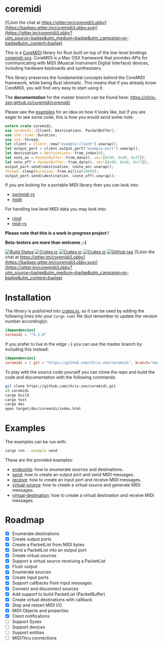 # coremidi

[![Join the chat at https://gitter.im/coremidi/Lobby](https://badges.gitter.im/coremidi/Lobby.svg)](https://gitter.im/coremidi/Lobby?utm_source=badge&utm_medium=badge&utm_campaign=pr-badge&utm_content=badge)

This is a [CoreMIDI](https://developer.apple.com/reference/coremidi) library for Rust built on top of the low-level bindings [coremidi-sys](https://github.com/jonas-k/coremidi-sys).
CoreMIDI is a Mac OSX framework that provides APIs for communicating with MIDI (Musical Instrument Digital Interface) devices, including hardware keyboards and synthesizers.

This library preserves the fundamental concepts behind the CoreMIDI framework, while being Rust idiomatic. This means that if you already know CoreMIDI, you will find very easy to start using it.

The **documentation** for the master branch can be found here: https://chris-zen.github.io/coremidi/coremidi/

Please see the [examples](examples) for an idea on how it looks like, but if you are eager to see some code, this is how you would send some note:

```rust
extern crate coremidi;
use coremidi::{Client, Destinations, PacketBuffer};
use std::time::Duration;
use std::thread;
let client = Client::new("example-client").unwrap();
let output_port = client.output_port("example-port").unwrap();
let destination = Destinations::from_index(0);
let note_on = PacketBuffer::from_data(0, vec![0x90, 0x40, 0x7f]);
let note_off = PacketBuffer::from_data(0, vec![0x80, 0x40, 0x7f]);
output_port.send(&destination, &note_on).unwrap();
thread::sleep(Duration::from_millis(1000));
output_port.send(&destination, &note_off).unwrap();
```

If you are looking for a portable MIDI library then you can look into:
- [portmidi-rs](https://github.com/musitdev/portmidi-rs)
- [midir](https://github.com/Boddlnagg/midir)

For handling low level MIDI data you may look into:
- [rimd](https://github.com/RustAudio/rimd)
- [midi-rs](https://github.com/samdoshi/midi-rs)

**Please note that this is a work in progress project !**

**Beta-testers are more than welcome ;-)**

[![Build Status](https://travis-ci.org/chris-zen/coremidi.svg?branch=master)](https://travis-ci.org/chris-zen/coremidi)
[![Crates.io](https://img.shields.io/crates/v/coremidi.svg)](https://crates.io/crates/coremidi)
[![Crates.io](https://img.shields.io/crates/d/coremidi.svg)](https://crates.io/crates/coremidi)
[![Crates.io](https://img.shields.io/crates/dv/coremidi.svg)](https://crates.io/crates/coremidi)
[![GitHub tag](https://img.shields.io/github/tag/chris-zen/coremidi.svg)](https://travis-ci.org/chris-zen/coremidi)
[![Join the chat at https://gitter.im/coremidi/Lobby](https://badges.gitter.im/coremidi/Lobby.svg)](https://gitter.im/coremidi/Lobby?utm_source=badge&utm_medium=badge&utm_campaign=pr-badge&utm_content=badge)

# Installation

The library is published into [crates.io](https://crates.io/crates/coremidi), so it can be used by adding the following lines into your `Cargo.toml` file (but remember to update the version number accordingly):

```toml
[dependencies]
coremidi = "^0.1.0"
```

If you prefer to live in the edge ;-) you can use the master branch by including this instead:

```toml
[dependencies]
coremidi = { git = "https://github.com/chris-zen/coremidi", branch="master" }
```

To play with the source code yourself you can clone the repo and build the code and documentation with the following commands:

```sh
git clone https://github.com/chris-zen/coremidi.git
cd coremidi
cargo build
cargo test
cargo doc
open target/doc/coremidi/index.html
```

# Examples

The examples can be run with:

```sh
cargo run --example send
```

These are the provided examples:

- [endpoints](examples/endpoints.rs): how to enumerate sources and destinations.
- [send](examples/send.rs): how to create an output port and send MIDI messages.
- [receive](examples/receive.rs): how to create an input port and receive MIDI messages.
- [virtual-source](examples/virtual-source.rs): how to create a virtual source and generate MIDI messages.
- [virtual-destination](examples/virtual-destination.rs): how to create a virtual destination and receive MIDI messages.

# Roadmap

- [x] Enumerate destinations
- [x] Create output ports
- [x] Create a PacketList from MIDI bytes
- [x] Send a PacketList into an output port
- [x] Create virtual sources
- [x] Support a virtual source receiving a PacketList
- [x] Flush output
- [x] Enumerate sources
- [x] Create input ports
- [x] Support callbacks from input messages
- [x] Connect and disconnect sources
- [x] Add support to build PacketList (PacketBuffer)
- [x] Create virtual destinations with callback
- [x] Stop and restart MIDI I/O
- [x] MIDI Objects and properties
- [x] Client notifications
- [ ] Support Sysex
- [ ] Support devices
- [ ] Support entities
- [ ] MIDIThru connections
